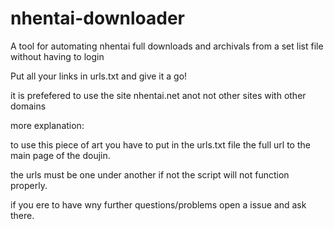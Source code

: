 # nhentai-downloader

A  tool for automating nhentai full downloads and archivals from a set list file without having to login

Put all your links in urls.txt and give it a go!

it is prefefered to use the site nhentai.net anot not other sites with other domains


more explanation:

to use this piece of art you have to put in the urls.txt file the full url to the main page of the doujin.

the urls must be one under another if not the script will not function properly.

if you ere to have wny further questions/problems open a issue and ask there.
